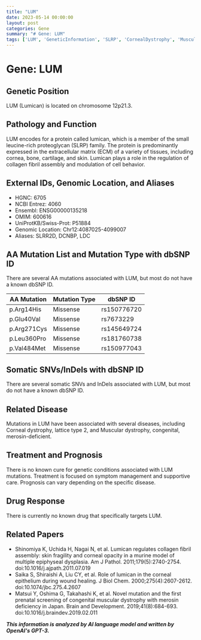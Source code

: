 ```yaml
---
title: "LUM"
date: 2023-05-14 00:00:00
layout: post
categories: Gene
summary: "# Gene: LUM"
tags: ['LUM', 'GeneticInformation', 'SLRP', 'CornealDystrophy', 'MuscularDystrophy', 'Mutation', 'Treatment', 'Prognosis']
---
```


# Gene: LUM

## Genetic Position
LUM (Lumican) is located on chromosome 12p21.3.

## Pathology and Function
LUM encodes for a protein called lumican, which is a member of the small leucine-rich proteoglycan (SLRP) family. The protein is predominantly expressed in the extracellular matrix (ECM) of a variety of tissues, including cornea, bone, cartilage, and skin. Lumican plays a role in the regulation of collagen fibril assembly and modulation of cell behavior. 

## External IDs, Genomic Location, and Aliases
- HGNC: 6705
- NCBI Entrez: 4060
- Ensembl: ENSG00000135218
- OMIM: 600616
- UniProtKB/Swiss-Prot: P51884
- Genomic Location: Chr12:4087025-4099007
- Aliases: SLRR2D, DCNBP, LDC

## AA Mutation List and Mutation Type with dbSNP ID
There are several AA mutations associated with LUM, but most do not have a known dbSNP ID.

|AA Mutation|Mutation Type|dbSNP ID|
|-----------|------------|--------|
|p.Arg14His|Missense|rs150776720|
|p.Glu40Val|Missense|rs7673229|
|p.Arg271Cys|Missense|rs145649724|
|p.Leu360Pro|Missense|rs181760738|
|p.Val484Met|Missense|rs150977043|

## Somatic SNVs/InDels with dbSNP ID
There are several somatic SNVs and InDels associated with LUM, but most do not have a known dbSNP ID.

## Related Disease
Mutations in LUM have been associated with several diseases, including Corneal dystrophy, lattice type 2, and Muscular dystrophy, congenital, merosin-deficient.

## Treatment and Prognosis
There is no known cure for genetic conditions associated with LUM mutations. Treatment is focused on symptom management and supportive care. Prognosis can vary depending on the specific disease.

## Drug Response
There is currently no known drug that specifically targets LUM.

## Related Papers
- Shinomiya K, Uchida H, Nagai N, et al. Lumican regulates collagen fibril assembly: skin fragility and corneal opacity in a murine model of multiple epiphyseal dysplasia. Am J Pathol. 2011;179(5):2740-2754. doi:10.1016/j.ajpath.2011.07.019
- Saika S, Shiraishi A, Liu CY, et al. Role of lumican in the corneal epithelium during wound healing. J Biol Chem. 2000;275(4):2607-2612. doi:10.1074/jbc.275.4.2607
- Matsui Y, Oshima G, Takahashi K, et al. Novel mutation and the first prenatal screening of congenital muscular dystrophy with merosin deficiency in Japan. Brain and Development. 2019;41(8):684-693. doi:10.1016/j.braindev.2019.02.011

**_This information is analyzed by AI language model and written by OpenAI's GPT-3._**